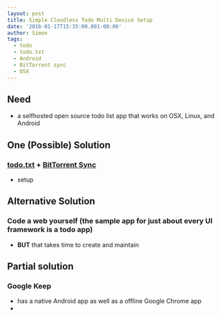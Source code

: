 ```yaml
---
layout: post
title: Simple Cloudless Todo Multi Device Setup
date: '2016-01-17T15:35:00.001-08:00'
author: Simon
tags:
  - todo
  - todo.txt
  - Android
  - BitTorrent sync
  - OSX
---
```


## Need
  - a selfhosted open source todo list app that works on OSX, Linux, and Android


## One (Possible) Solution
### [todo.txt]() + [BitTorrent Sync]()
  - setup

## Alternative Solution
### Code a web yourself (the sample app for just about every UI framework is a todo app)
- __BUT__ that takes time to create and maintain

## Partial solution
### Google Keep
- has a native Android app as well as a offline Google Chrome app
-
